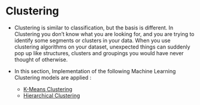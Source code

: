 # Clustering

- Clustering is similar to classification, but the basis is different. In Clustering you don’t know what you are looking for, and you are trying to identify some segments or clusters in your data. When you use clustering algorithms on your dataset, unexpected things can suddenly pop up like structures, clusters and groupings you would have never thought of otherwise.

- In this section, Implementation of the following Machine Learning Clustering models are applied : 
	- [K-Means Clustering](./1.%20K-Means%20Clustering)
	- [Hierarchical Clustering](./2.%20Hierarchical%20Clustering)